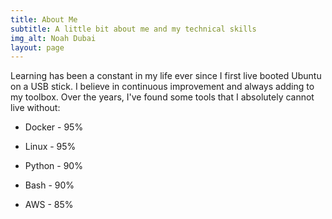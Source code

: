 ```yaml
---
title: About Me
subtitle: A little bit about me and my technical skills
img_alt: Noah Dubai
layout: page
---
```

Learning has been a constant in my life ever since I first live booted Ubuntu on a USB stick. I believe in continuous improvement and always adding to my toolbox. Over the years, I've found some tools that I absolutely cannot live without:

*   Docker - 95%

*   Linux    - 95%

*   Python - 90%

*   Bash     - 90%

*   AWS      - 85%
